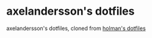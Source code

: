 # axelandersson's dotfiles

axelandersson's dotfiles, cloned from [holman's dotfiles](https://github.com/holman/dotfiles)
